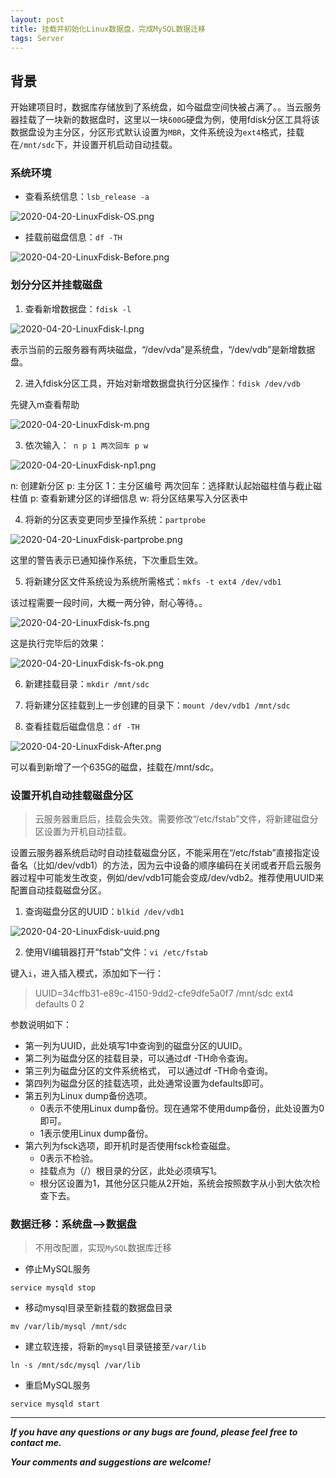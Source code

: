 ```yaml
---
layout: post
title: 挂载并初始化Linux数据盘，完成MySQL数据迁移
tags: Server
---
```


## 背景

开始建项目时，数据库存储放到了系统盘，如今磁盘空间快被占满了。。当云服务器挂载了一块新的数据盘时，这里以一块`600G`硬盘为例，使用fdisk分区工具将该数据盘设为主分区，分区形式默认设置为`MBR`，文件系统设为`ext4`格式，挂载在`/mnt/sdc`下，并设置开机启动自动挂载。

### 系统环境

- 查看系统信息：`lsb_release -a`

![2020-04-20-LinuxFdisk-OS.png](https://github.com/heartsuit/heartsuit.github.io/raw/master/pictures/2020-04-20-LinuxFdisk-OS.png)

- 挂载前磁盘信息：`df -TH`

![2020-04-20-LinuxFdisk-Before.png](https://github.com/heartsuit/heartsuit.github.io/raw/master/pictures/2020-04-20-LinuxFdisk-Before.png)

### 划分分区并挂载磁盘

1. 查看新增数据盘：`fdisk -l`

![2020-04-20-LinuxFdisk-l.png](https://github.com/heartsuit/heartsuit.github.io/raw/master/pictures/2020-04-20-LinuxFdisk-l.png)

表示当前的云服务器有两块磁盘，“/dev/vda”是系统盘，“/dev/vdb”是新增数据盘。

2. 进入fdisk分区工具，开始对新增数据盘执行分区操作：`fdisk /dev/vdb`

先键入m查看帮助

![2020-04-20-LinuxFdisk-m.png](https://github.com/heartsuit/heartsuit.github.io/raw/master/pictures/2020-04-20-LinuxFdisk-m.png)

3. 依次输入：` n p 1 两次回车 p w`

![2020-04-20-LinuxFdisk-np1.png](https://github.com/heartsuit/heartsuit.github.io/raw/master/pictures/2020-04-20-LinuxFdisk-np1.png)

n: 创建新分区
p: 主分区
1：主分区编号
两次回车：选择默认起始磁柱值与截止磁柱值
p: 查看新建分区的详细信息
w: 将分区结果写入分区表中

4. 将新的分区表变更同步至操作系统：`partprobe`

![2020-04-20-LinuxFdisk-partprobe.png](https://github.com/heartsuit/heartsuit.github.io/raw/master/pictures/2020-04-20-LinuxFdisk-partprobe.png)

这里的警告表示已通知操作系统，下次重启生效。

5. 将新建分区文件系统设为系统所需格式：`mkfs -t ext4 /dev/vdb1`

该过程需要一段时间，大概一两分钟，耐心等待。。

![2020-04-20-LinuxFdisk-fs.png](https://github.com/heartsuit/heartsuit.github.io/raw/master/pictures/2020-04-20-LinuxFdisk-fs.png)


这是执行完毕后的效果：

![2020-04-20-LinuxFdisk-fs-ok.png](https://github.com/heartsuit/heartsuit.github.io/raw/master/pictures/2020-04-20-LinuxFdisk-fs-ok.png)

6. 新建挂载目录：`mkdir /mnt/sdc`

7. 将新建分区挂载到上一步创建的目录下：`mount /dev/vdb1 /mnt/sdc`

8. 查看挂载后磁盘信息：`df -TH`

![2020-04-20-LinuxFdisk-After.png](https://github.com/heartsuit/heartsuit.github.io/raw/master/pictures/2020-04-20-LinuxFdisk-After.png)

可以看到新增了一个635G的磁盘，挂载在/mnt/sdc。

### 设置开机自动挂载磁盘分区

> 云服务器重启后，挂载会失效。需要修改“/etc/fstab”文件，将新建磁盘分区设置为开机自动挂载。

设置云服务器系统启动时自动挂载磁盘分区，不能采用在“/etc/fstab”直接指定设备名（比如/dev/vdb1）的方法，因为云中设备的顺序编码在关闭或者开启云服务器过程中可能发生改变，例如/dev/vdb1可能会变成/dev/vdb2。推荐使用UUID来配置自动挂载磁盘分区。

1. 查询磁盘分区的UUID：`blkid /dev/vdb1`

![2020-04-20-LinuxFdisk-uuid.png](https://github.com/heartsuit/heartsuit.github.io/raw/master/pictures/2020-04-20-LinuxFdisk-uuid.png)

2. 使用VI编辑器打开“fstab”文件：`vi /etc/fstab`

键入`i`，进入插入模式，添加如下一行：

> UUID=34cffb31-e89c-4150-9dd2-cfe9dfe5a0f7 /mnt/sdc                ext4    defaults        0 2

参数说明如下：
- 第一列为UUID，此处填写1中查询到的磁盘分区的UUID。
- 第二列为磁盘分区的挂载目录，可以通过df -TH命令查询。
- 第三列为磁盘分区的文件系统格式， 可以通过df -TH命令查询。
- 第四列为磁盘分区的挂载选项，此处通常设置为defaults即可。
- 第五列为Linux dump备份选项。
    - 0表示不使用Linux dump备份。现在通常不使用dump备份，此处设置为0即可。
    - 1表示使用Linux dump备份。
- 第六列为fsck选项，即开机时是否使用fsck检查磁盘。
    - 0表示不检验。
    - 挂载点为（/）根目录的分区，此处必须填写1。
    - 根分区设置为1，其他分区只能从2开始，系统会按照数字从小到大依次检查下去。


### 数据迁移：系统盘—>数据盘

> 不用改配置，实现`MySQL`数据库迁移

- 停止MySQL服务

`service mysqld stop`

- 移动mysql目录至新挂载的数据盘目录

`mv /var/lib/mysql /mnt/sdc`

- 建立软连接，将新的`mysql`目录链接至`/var/lib`

`ln -s /mnt/sdc/mysql /var/lib`

- 重启MySQL服务

`service mysqld start`

---

***If you have any questions or any bugs are found, please feel free to contact me.***

***Your comments and suggestions are welcome!***